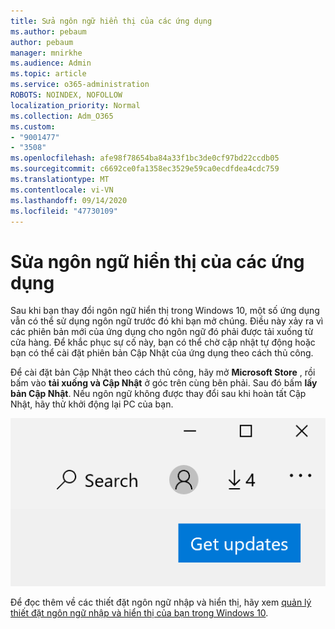 ```yaml
---
title: Sửa ngôn ngữ hiển thị của các ứng dụng
ms.author: pebaum
author: pebaum
manager: mnirkhe
ms.audience: Admin
ms.topic: article
ms.service: o365-administration
ROBOTS: NOINDEX, NOFOLLOW
localization_priority: Normal
ms.collection: Adm_O365
ms.custom:
- "9001477"
- "3508"
ms.openlocfilehash: afe98f78654ba84a33f1bc3de0cf97bd22ccdb05
ms.sourcegitcommit: c6692ce0fa1358ec3529e59ca0ecdfdea4cdc759
ms.translationtype: MT
ms.contentlocale: vi-VN
ms.lasthandoff: 09/14/2020
ms.locfileid: "47730109"
---
```

# <a name="fix-the-display-language-of-apps"></a>Sửa ngôn ngữ hiển thị của các ứng dụng

Sau khi bạn thay đổi ngôn ngữ hiển thị trong Windows 10, một số ứng dụng vẫn có thể sử dụng ngôn ngữ trước đó khi bạn mở chúng. Điều này xảy ra vì các phiên bản mới của ứng dụng cho ngôn ngữ đó phải được tải xuống từ cửa hàng. Để khắc phục sự cố này, bạn có thể chờ cập nhật tự động hoặc bạn có thể cài đặt phiên bản Cập Nhật của ứng dụng theo cách thủ công.

Để cài đặt bản Cập Nhật theo cách thủ công, hãy mở **Microsoft Store** , rồi bấm vào **tải xuống và Cập Nhật** ở góc trên cùng bên phải. Sau đó bấm **lấy bản Cập Nhật**. Nếu ngôn ngữ không được thay đổi sau khi hoàn tất Cập Nhật, hãy thử khởi động lại PC của bạn.

![Tải các bản Cập Nhật.](media/get-updates.png)

Để đọc thêm về các thiết đặt ngôn ngữ nhập và hiển thị, hãy xem [quản lý thiết đặt ngôn ngữ nhập và hiển thị của bạn trong Windows 10](https://support.microsoft.com/help/4027670/windows-10-add-and-switch-input-and-display-language-preferences).
